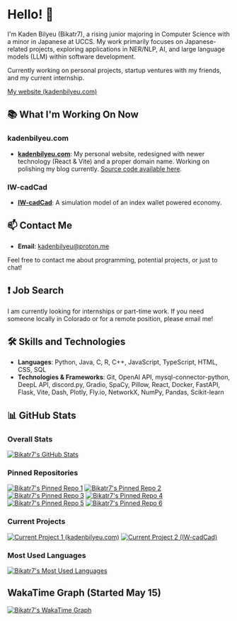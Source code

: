 # Hello! 👋

I'm Kaden Bilyeu (Bikatr7), a rising junior majoring in Computer Science with a minor in Japanese at UCCS. My work primarily focuses on Japanese-related projects, exploring applications in NER/NLP, AI, and large language models (LLM) within software development.

Currently working on personal projects, startup ventures with my friends, and my current internship.

[My website (kadenbilyeu.com)](https://kadenbilyeu.com)

## 📚 What I'm Working On Now

### **kadenbilyeu.com**
- **[kadenbilyeu.com](https://kadenbilyeu.com)**: My personal website, redesigned with newer technology (React & Vite) and a proper domain name. Working on polishing my blog currently. [Source code available here](https://github.com/Bikatr7/kadenbilyeu.com).

### **IW-cadCad**
- **[IW-cadCad](https://github.com/index-wallet/IW-cadCAD)**: A simulation model of an index wallet powered economy.

## 📫 Contact Me

- **Email**: [kadenbilyeu@proton.me](mailto:kadenbilyeu@proton.me)

Feel free to contact me about programming, potential projects, or just to chat!

## ❗ Job Search

I am currently looking for internships or part-time work. If you need someone locally in Colorado or for a remote position, please email me!

## 🛠️ Skills and Technologies

- **Languages**: Python, Java, C, R, C++, JavaScript, TypeScript, HTML, CSS, SQL
- **Technologies & Frameworks**: Git, OpenAI API, mysql-connector-python, DeepL API, discord.py, Gradio, SpaCy, Pillow, React, Docker, FastAPI, Flask, Vite, Dash, Plotly, Fly.io, NetworkX, NumPy, Pandas, Scikit-learn

## 📊 GitHub Stats

### Overall Stats

[![Bikatr7's GitHub Stats](https://github-readme-stats.vercel.app/api?username=bikatr7&show_icons=true&theme=highcontrast)](https://github.com/bikatr7)

### Pinned Repositories

[![Bikatr7's Pinned Repo 1](https://github-readme-stats.vercel.app/api/pin/?username=bikatr7&repo=kudasai&show_owner=True&theme=highcontrast)](https://github.com/Bikatr7/Kudasai)
[![Bikatr7's Pinned Repo 2](https://github-readme-stats.vercel.app/api/pin/?username=bikatr7&repo=easytl&show_owner=True&theme=highcontrast)](https://github.com/Bikatr7/EasyTL)
[![Bikatr7's Pinned Repo 3](https://github-readme-stats.vercel.app/api/pin/?username=bikatr7&repo=kairyou&show_owner=True&theme=highcontrast)](https://github.com/Bikatr7/Kairyou)
[![Bikatr7's Pinned Repo 4](https://github-readme-stats.vercel.app/api/pin/?username=bikatr7&repo=seisen&show_owner=True&theme=highcontrast)](https://github.com/Bikatr7/Seisen)
[![Bikatr7's Pinned Repo 5](https://github-readme-stats.vercel.app/api/pin/?username=bikatr7&repo=kadenbilyeu.com&show_owner=True&theme=highcontrast)](https://github.com/Bikatr7/kadenbilyeu.com)
[![Bikatr7's Pinned Repo 6](https://github-readme-stats.vercel.app/api/pin/?username=kakusui&repo=kakusui-org&show_owner=True&theme=highcontrast)](https://github.com/Kakusui/kakusui-org)

### Current Projects

[![Current Project 1 (kadenbilyeu.com)](https://github-readme-stats.vercel.app/api/pin/?username=bikatr7&repo=kadenbilyeu.com&show_owner=True&theme=highcontrast)](https://github.com/Bikatr7/kadenbilyeu.com)
[![Current Project 2 (IW-cadCad)](https://github-readme-stats.vercel.app/api/pin/?username=index-wallet&repo=IW-cadCad&show_owner=True&theme=highcontrast)](https://github.com/index-wallet/IW-cadCad)

### Most Used Languages

[![Bikatr7's Most Used Languages](https://github-readme-stats.vercel.app/api/top-langs/?username=bikatr7&size_weight=0.25&count_weight=0.5&layout=donut&theme=highcontrast&langs_count=8)](https://github.com/bikatr7)

## WakaTime Graph (Started May 15)

[![Bikatr7's WakaTime Graph](https://github-readme-stats.vercel.app/api/wakatime?username=Bikatr7&theme=highcontrast&layout=compact)](https://wakatime.com/@Bikatr7)

